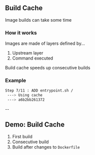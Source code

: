 ## Build Cache

Image builds can take some time

### How it works

Images are made of layers defined by...

1. Upstream layer
1. Command executed

Build cache speeds up consecutive builds

### Example

```bash
Step 7/11 : ADD entrypoint.sh /
 ---> Using cache
 ---> a6b2bb261372
```

--

## Demo: Build Cache

1. First build
1. Consecutive build
1. Build after changes to `Dockerfile`
